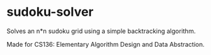 # sudoku-solver
Solves an n*n sudoku grid using a simple backtracking algorithm.

Made for CS136: Elementary Algorithm Design and Data Abstraction.
